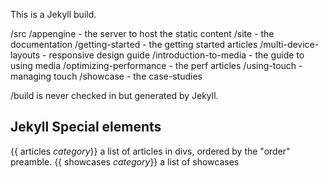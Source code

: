 This is a Jekyll build.
 
/src
  /appengine - the server to host the static content
  /site - the documentation
    /getting-started - the getting started articles
    /multi-device-layouts - responsive design guide
    /introduction-to-media - the guide to using media
    /optimizing-performance - the perf articles
    /using-touch - managing touch
    /showcase - the case-studies

/build is never checked in but generated by Jekyll.


Jekyll Special elements
-----------------------

{{ articles _category_}} a list of articles in divs, ordered by the "order" preamble.
{{ showcases _category_}} a list of showcases
